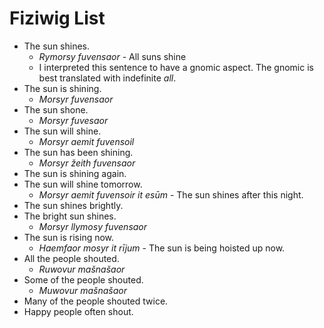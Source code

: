# Fiziwig List

- The sun shines.
    * *Rymorsy fuvensaor* - All suns shine
    * I interpreted this sentence to have a gnomic aspect. The gnomic is best translated with indefinite *all*.
- The sun is shining.
    * *Morsyr fuvensaor*
- The sun shone.
    * *Morsyr fuvesaor*
- The sun will shine.
    * *Morsyr aemit fuvensoil*
- The sun has been shining.
    * *Morsyr žeith fuvensaor*
- The sun is shining again.
- The sun will shine tomorrow.
    * *Morsyr aemit fuvensoir it esūm* - The sun shines after this night.
- The sun shines brightly.
- The bright sun shines.
    * *Morsyr llymosy fuvensaor*
- The sun is rising now.
    * *Haemfaor mosyr it rījum* - The sun is being hoisted up now.
- All the people shouted.
    * *Ruwovur mašnašaor*
- Some of the people shouted.
    * *Muwovur mašnašaor*
- Many of the people shouted twice.
- Happy people often shout.